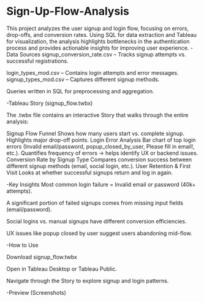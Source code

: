 # Sign-Up-Flow-Analysis
This project analyzes the user signup and login flow, focusing on errors, drop-offs, and conversion rates. Using SQL for data extraction and Tableau for visualization, the analysis highlights bottlenecks in the authentication process and provides actionable insights for improving user experience.
-Data Sources
signup_conversion_rate.csv – Tracks signup attempts vs. successful registrations.

login_types_mod.csv – Contains login attempts and error messages.
signup_types_mod.csv – Captures different signup methods.

Queries written in SQL for preprocessing and aggregation.

-Tableau Story (signup_flow.twbx)

The .twbx file contains an interactive Story that walks through the entire analysis:

Signup Flow Funnel
Shows how many users start vs. complete signup.
Highlights major drop-off points.
Login Error Analysis
Bar chart of top login errors (Invalid email/password, popup_closed_by_user, Please fill in email!, etc.).
Quantifies frequency of errors → helps identify UX or backend issues.
Conversion Rate by Signup Type
Compares conversion success between different signup methods (email, social login, etc.).
User Retention & First Visit
Looks at whether successful signups return and log in again.

-Key Insights
Most common login failure = Invalid email or password (40k+ attempts).

A significant portion of failed signups comes from missing input fields (email/password).

Social logins vs. manual signups have different conversion efficiencies.

UX issues like popup closed by user suggest users abandoning mid-flow.

-How to Use

Download signup_flow.twbx

Open in Tableau Desktop or Tableau Public.

Navigate through the Story to explore signup and login patterns.

-Preview (Screenshots)
